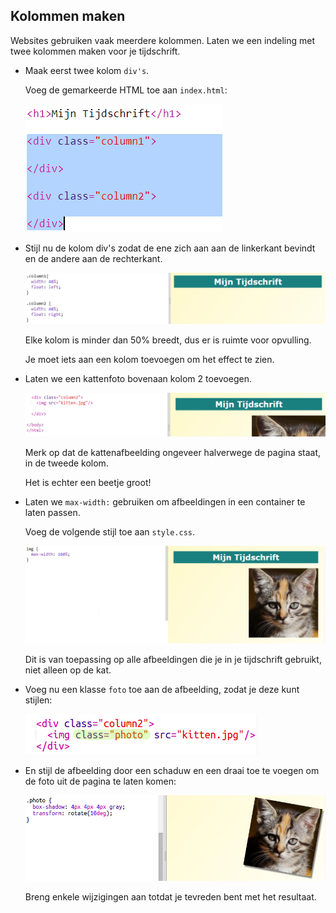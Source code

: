 ## Kolommen maken

Websites gebruiken vaak meerdere kolommen. Laten we een indeling met twee kolommen maken voor je tijdschrift.

+ Maak eerst twee kolom ` div's `.
    
    Voeg de gemarkeerde HTML toe aan ` index.html `:
    
    ![screenshot](images/magazine-columns.png)

+ Stijl nu de kolom div's zodat de ene zich aan aan de linkerkant bevindt en de andere aan de rechterkant.
    
    ![screenshot](images/magazine-columns-style.png)
    
    Elke kolom is minder dan 50% breedt, dus er is ruimte voor opvulling.
    
    Je moet iets aan een kolom toevoegen om het effect te zien.

+ Laten we een kattenfoto bovenaan kolom 2 toevoegen.
    
    ![screenshot](images/magazine-kitten.png)
    
    Merk op dat de kattenafbeelding ongeveer halverwege de pagina staat, in de tweede kolom.
    
    Het is echter een beetje groot!

+ Laten we ` max-width: ` gebruiken om afbeeldingen in een container te laten passen.
    
    Voeg de volgende stijl toe aan ` style.css `.
    
    ![screenshot](images/magazine-img-width.png)
    
    Dit is van toepassing op alle afbeeldingen die je in je tijdschrift gebruikt, niet alleen op de kat.

+ Voeg nu een klasse ` foto ` toe aan de afbeelding, zodat je deze kunt stijlen:
    
    ![screenshot](images/magazine-photo.png)

+ En stijl de afbeelding door een schaduw en een draai toe te voegen om de foto uit de pagina te laten komen:
    
    ![screenshot](images/magazine-photo-style.png)
    
    Breng enkele wijzigingen aan totdat je tevreden bent met het resultaat.